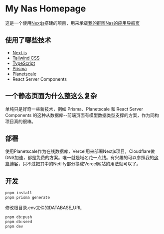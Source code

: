 # My Nas Homepage

这是一个使用[Nextjs](https://nextjs.org/)搭建的项目，用来承载[我的群晖Nas的应用导航页](https://grin.cool)

## 使用了哪些技术

- [Next.js](https://nextjs.org)
- [Tailwind CSS](https://tailwindcss.com)
- [TypeScript](https://typescriptlang.org)
- [Prisma](https://prisma.io)
- [Planetscale](https://planetscale.com/)
- React Server Components

## 一个静态页面为什么整这么复杂

单纯只是好奇一些新技术，例如 Prisma、Planetscale 和 React Server Components 的这种从数据库--前端页面有模型数据类型支撑的方案，作为同构项目真的很棒。

## 部署

使用Planetscale作为在线数据库，Vercel用来部署Nextjs项目，Cloudflare做DNS加速，都是免费的方案。唯一就是域名花一点钱。有兴趣的可以参照我的[这篇博客](https://blog.grin.cool/blog/hexo-blog)，只不过把其中的Netlify部分换成Vercel网站的用法就可以了。

## 开发

```bash
pnpm install
pnpm prisma generate
```

修改根目录.env文件的DATABASE_URL

```bash
pnpm db:push
pnpm db:seed
pnpm dev
```
